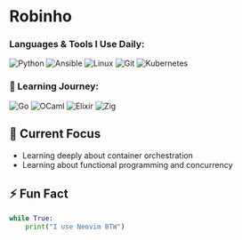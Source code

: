# Robinho

### Languages & Tools I Use Daily:
![Python](https://img.shields.io/badge/-Python-3776AB?style=for-the-badge&logo=python&logoColor=white)
![Ansible](https://img.shields.io/badge/-Ansible-EE0000?style=for-the-badge&logo=ansible&logoColor=white)
![Linux](https://img.shields.io/badge/-Linux-FCC624?style=for-the-badge&logo=linux&logoColor=black)
![Git](https://img.shields.io/badge/-Git-F05032?style=for-the-badge&logo=git&logoColor=white)
![Kubernetes](https://img.shields.io/badge/-Kubernetes-326CE5?style=for-the-badge&logo=kubernetes&logoColor=white)

### 🎯 Learning Journey:
![Go](https://img.shields.io/badge/-Go-00ADD8?style=for-the-badge&logo=go&logoColor=white)
![OCaml](https://img.shields.io/badge/-OCaml-EC6813?style=for-the-badge&logo=ocaml&logoColor=white)
![Elixir](https://img.shields.io/badge/-Elixir-4B275F?style=for-the-badge&logo=elixir&logoColor=white)
![Zig](https://img.shields.io/badge/-Zig-F7A41D?style=for-the-badge&logo=zig&logoColor=black)

## 🎯 Current Focus
- Learning deeply about container orchestration
- Learning about functional programming and concurrency

## ⚡ Fun Fact
```python
while True:
    print("I use Neovim BTW")
```
